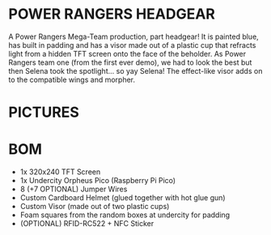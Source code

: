 # POWER RANGERS HEADGEAR

A Power Rangers Mega-Team production, part headgear! It is painted blue, has built in padding and has a visor made out of a plastic cup that refracts light from a hidden TFT screen onto the face of the beholder. As Power Rangers team one (from the first ever demo), we had to look the best but then Selena took the spotlight... so yay Selena! The effect-like visor adds on to the compatible wings and morpher.

# PICTURES

# BOM
- 1x 320x240 TFT Screen
- 1x Undercity Orpheus Pico (Raspberry Pi Pico)
- 8 (+7 OPTIONAL) Jumper Wires
- Custom Cardboard Helmet (glued together with hot glue gun)
- Custom Visor (made out of two plastic cups)
- Foam squares from the random boxes at undercity for padding
- (OPTIONAL) RFID-RC522 + NFC Sticker

